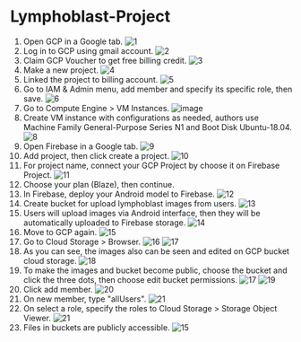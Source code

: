 # Lymphoblast-Project

1. Open GCP in a Google tab.
![1](https://user-images.githubusercontent.com/54854638/121185224-09c9d480-c890-11eb-87f2-244cbea86e24.PNG)
2. Log in to GCP using gmail account.
![2](https://user-images.githubusercontent.com/54854638/121185350-2b2ac080-c890-11eb-80a7-3339fad76c2d.PNG)
3. Claim GCP Voucher to get free billing credit.
![3](https://user-images.githubusercontent.com/54854638/121185632-76dd6a00-c890-11eb-9a36-d2e6a5cdbf65.PNG)
4. Make a new project.
![4](https://user-images.githubusercontent.com/54854638/121185753-98d6ec80-c890-11eb-84d5-ab1f9809211d.PNG)
5. Linked the project to billing account.
![5](https://user-images.githubusercontent.com/54854638/121186022-dc315b00-c890-11eb-9bbb-6a0c7b55c167.PNG)
6. Go to IAM & Admin menu, add member and specify its specific role, then save.
![6](https://user-images.githubusercontent.com/54854638/121186110-ef442b00-c890-11eb-895e-05147452d177.PNG)
7. Go to Compute Engine > VM Instances.
![image](https://user-images.githubusercontent.com/54854638/121186284-21558d00-c891-11eb-934b-a8d5389410a0.png)
8. Create VM instance with configurations as needed, authors use Machine Family General-Purpose Series N1 and Boot Disk Ubuntu-18.04.
![8](https://user-images.githubusercontent.com/54854638/121186684-8dd08c00-c891-11eb-8e17-27ea7bd6ad7a.PNG)
9. Open Firebase in a Google tab.
![9](https://user-images.githubusercontent.com/54854638/121186844-af317800-c891-11eb-8282-4b18b6b97573.PNG)
10. Add project, then click create a project.
![10](https://user-images.githubusercontent.com/54854638/121186965-c5d7cf00-c891-11eb-840e-6eefa196fd7a.PNG)
11. For project name, connect your GCP Project by choose it on Firebase Project.
![11](https://user-images.githubusercontent.com/54854638/121187149-f3bd1380-c891-11eb-9719-4bbb4943834a.PNG)
12. Choose your plan (Blaze), then continue.
13. In Firebase, deploy your Android model to Firebase.
![12](https://user-images.githubusercontent.com/54854638/121187301-2109c180-c892-11eb-9199-99772f1f3354.PNG)
14. Create bucket for upload lymphoblast images from users.
![13](https://user-images.githubusercontent.com/54854638/121187702-8c539380-c892-11eb-94a9-77adc746440d.PNG)
15. Users will upload images via Android interface, then they will be automatically uploaded to Firebase storage.
![14](https://user-images.githubusercontent.com/54854638/121188178-0dab2600-c893-11eb-86a7-8c9fce269f8a.PNG)
16. Move to GCP again.
![15](https://user-images.githubusercontent.com/54854638/121188242-1f8cc900-c893-11eb-9905-423b410d2f48.PNG)
17. Go to Cloud Storage > Browser.
![16](https://user-images.githubusercontent.com/54854638/121188469-56fb7580-c893-11eb-8c96-2f67da9f54a5.PNG)
![17](https://user-images.githubusercontent.com/54854638/121188509-611d7400-c893-11eb-8483-c5ecb84bfd51.PNG)
18. As you can see, the images also can be seen and edited on GCP bucket cloud storage.
![18](https://user-images.githubusercontent.com/54854638/121188531-68448200-c893-11eb-92c1-de7fc3f21bd5.PNG)
19. To make the images and bucket become public, choose the bucket and click the three dots, then choose edit bucket permissions.
![17](https://user-images.githubusercontent.com/54854638/121188509-611d7400-c893-11eb-8483-c5ecb84bfd51.PNG)
![19](https://user-images.githubusercontent.com/54854638/121188889-bd809380-c893-11eb-8ce4-e4ed6201d709.PNG)
20. Click add member.
![20](https://user-images.githubusercontent.com/54854638/121188971-d38e5400-c893-11eb-83b6-9d2691a50a95.PNG)
21. On new member, type "allUsers".
![21](https://user-images.githubusercontent.com/54854638/121189086-f4ef4000-c893-11eb-8fad-88fdfbd3f669.PNG)
22. On select a role, specify the roles to Cloud Storage > Storage Object Viewer.
![21](https://user-images.githubusercontent.com/54854638/121189108-f882c700-c893-11eb-9403-a399d3259809.PNG)
23. Files in buckets are publicly accessible.
![15](https://user-images.githubusercontent.com/54854638/121187592-6af2a780-c892-11eb-81fa-f051d341b8e1.PNG)

